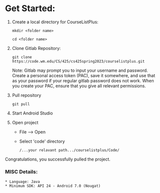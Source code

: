 # Get Started:

1.  Create a local directory for CourseListPlus: 

	`mkdir <folder name>`

	`cd <folder name>`

2. Clone Gitlab Repository: 

	`git clone https://code.wm.edu/CS/425/cs425spring2023/courselistplus.git`

	Note: Gitlab may prompt you to input your username and password. Create a personal access token (PAC), save it somewhere, and use that as your password if your regular gitlab password does not work. When you create your PAC, ensure that you give all relevant permissions.

3. Pull repository 

	`git pull`
	
4. Start Android Studio

5. Open project 

	* File --> Open 
	* Select 'code' directory
		
		`/...your relavant path.../courselistplus/Code/`

Congratulations, you successfully pulled the project.

### MISC Details: 
	* Language: Java
	* Minimum SDK: API 24 - Android 7.0 (Nougat)

